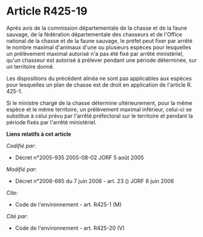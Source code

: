 # Article R425-19

Après avis de la commission départementale de la chasse et de la faune sauvage, de la fédération départementale des chasseurs
et de l'Office national de la chasse et de la faune sauvage, le préfet peut fixer par arrêté le nombre maximal d'animaux
d'une ou plusieurs espèces pour lesquelles un prélèvement maximal autorisé n'a pas été fixé par arrêté ministériel, qu'un
chasseur est autorisé à prélever pendant une période déterminée, sur un territoire donné.

Les dispositions du précédent alinéa ne sont pas applicables aux espèces pour lesquelles un plan de chasse est de droit en
application de l'article R. 425-1.

Si le ministre chargé de la chasse détermine ultérieurement, pour la même espèce et le même territoire, un prélèvement
maximal inférieur, celui-ci se substitue à celui prévu par l'arrêté préfectoral sur le territoire et pendant la période fixés
par l'arrêté ministériel.

**Liens relatifs à cet article**

_Codifié par_:

  - Décret n°2005-935 2005-08-02 JORF 5 août 2005

_Modifié par_:

  - Décret n°2006-665 du 7 juin 2006 - art. 23 () JORF 8 juin 2006

_Cite_:

  - Code de l'environnement - art. R425-1 (M)

_Cité par_:

  - Code de l'environnement - art. R425-20 (V)
